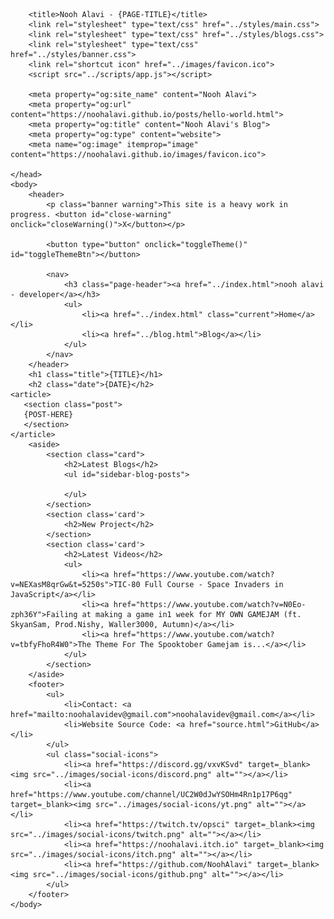 <!DOCTYPE html>
<html lang="en">
    <head>
        <meta charset="UTF-8">
        <meta http-equiv="X-UA-Compatible" content="IE=edge">
        <meta name="viewport" content="width=device-width, initial-scale=1.0">

        <title>Nooh Alavi - {PAGE-TITLE}</title>
        <link rel="stylesheet" type="text/css" href="../styles/main.css">
        <link rel="stylesheet" type="text/css" href="../styles/blogs.css">
        <link rel="stylesheet" type="text/css" href="../styles/banner.css">
        <link rel="shortcut icon" href="../images/favicon.ico">
        <script src="../scripts/app.js"></script>

        <meta property="og:site_name" content="Nooh Alavi">
        <meta property="og:url" content="https://noohalavi.github.io/posts/hello-world.html">
        <meta property="og:title" content="Nooh Alavi's Blog">
        <meta property="og:type" content="website">
        <meta name="og:image" itemprop="image" content="https://noohalavi.github.io/images/favicon.ico">

    </head>
    <body>
        <header>
            <p class="banner warning">This site is a heavy work in progress. <button id="close-warning" onclick="closeWarning()">X</button></p>
        
            <button type="button" onclick="toggleTheme()" id="toggleThemeBtn"></button>

            <nav>
                <h3 class="page-header"><a href="../index.html">nooh alavi - developer</a></h3>
                <ul>
                    <li><a href="../index.html" class="current">Home</a></li>
                    <li><a href="../blog.html">Blog</a></li>
                </ul>
            </nav>
        </header>
        <h1 class="title">{TITLE}</h1>
        <h2 class="date">{DATE}</h2>
    <article>
       <section class="post">       
       {POST-HERE}
       </section>
    </article>
        <aside>
            <section class="card">
                <h2>Latest Blogs</h2>
                <ul id="sidebar-blog-posts">
                    
                </ul>
            </section>
            <section class='card'>
                <h2>New Project</h2>
            </section>
            <section class='card'>
                <h2>Latest Videos</h2>
                <ul>
                    <li><a href="https://www.youtube.com/watch?v=NEXasM8qrGw&t=5250s">TIC-80 Full Course - Space Invaders in JavaScript</a></li>
                    <li><a href="https://www.youtube.com/watch?v=N0Eo-zph36Y">Failing at making a game in1 week for MY OWN GAMEJAM (ft. SkyanSam, Prod.Nishy, Waller3000, Autumn)</a></li>
                    <li><a href="https://www.youtube.com/watch?v=tbfyFhoR4W0">The Theme For The Spooktober Gamejam is...</a></li>
                </ul>
            </section>
        </aside>
        <footer>
            <ul>
                <li>Contact: <a href="mailto:noohalavidev@gmail.com">noohalavidev@gmail.com</a></li>
                <li>Website Source Code: <a href="source.html">GitHub</a></li>
            </ul>
            <ul class="social-icons">
                <li><a href="https://discord.gg/vxvKSvd" target=_blank><img src="../images/social-icons/discord.png" alt=""></a></li>
                <li><a href="https://www.youtube.com/channel/UC2W0dJwYSOHm4Rn1p17P6qg" target=_blank><img src="../images/social-icons/yt.png" alt=""></a></li>
                <li><a href="https://twitch.tv/opsci" target=_blank><img src="../images/social-icons/twitch.png" alt=""></a></li>
                <li><a href="https://noohalavi.itch.io" target=_blank><img src="../images/social-icons/itch.png" alt=""></a></li>
                <li><a href="https://github.com/NoohAlavi" target=_blank><img src="../images/social-icons/github.png" alt=""></a></li>
            </ul>
        </footer>
    </body>
</html>